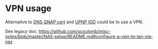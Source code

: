 # VPN usage 

Alternative to [DNS QNAP cert](./appendices/DNS.md#use-nas-dyndns-and-certificate-in-qnap-cloud) and [UPNP IGD](./appendices/UPNP.md#upnp-igd-nat-traversal) could be to use a VPN.

See legacy doc: https://github.com/scoulomb/misc-notes/blob/master/NAS-setup/README.md#configure-a-vpn-to-lan-via-nas
